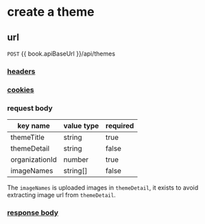 # create a theme

## url

`POST` {{ book.apiBaseUrl }}/api/themes

### [headers](../request/headers.html)

### [cookies](../request/cookies.html)

### request body

key name | value type | required
--- | --- | ---
themeTitle | string | true
themeDetail | string | false
organizationId | number | true
imageNames | string[] | false

The `imageNames` is uploaded images in `themeDetail`, it exists to avoid extracting image url from `themeDetail`.

### [response body](../response.html)
